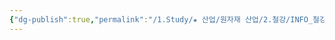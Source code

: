 ```yaml
---
{"dg-publish":true,"permalink":"/1.Study/★ 산업/원자재 산업/2.철강/INFO_철강/철 스크랩/","created":"2024-09-23T13:45:26.606+09:00","updated":"2025-06-03T20:07:20.626+09:00"}
---
```


